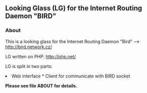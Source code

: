 Looking Glass (LG) for the Internet Routing Daemon "BIRD" 
-----------------------------------

### About
This is a looking glass for the Internet Routing Daemon "Bird" --> http://bird.network.cz/

LG written on PHP: http://php.net/

LG is split in two parts:
<li>Web interface
* Client for communicate with BIRD socket

**Please see file ABOUT for details.**
